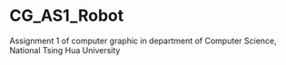 # CG_AS1_Robot
Assignment 1 of computer graphic in department of Computer Science, National Tsing Hua University
